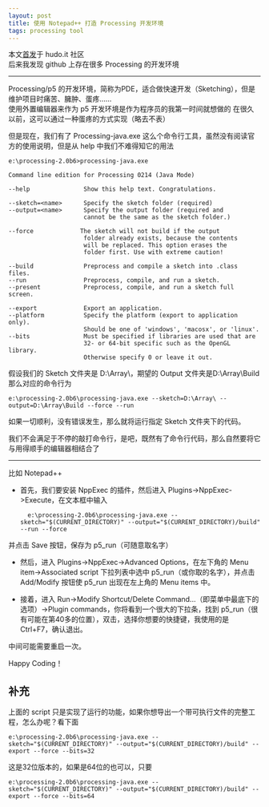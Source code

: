 ```yaml
---
layout: post
title: 使用 Notepad++ 打造 Processing 开发环境
tags: processing tool
---
```


本文[首发](http://www.hudo.it/index.php/topic,520.0.html)于 hudo.it 社区   
后来我发现 github 上存在很多 Processing 的开发环境

------------------

Processing/p5 的开发环境，简称为PDE，适合做快速开发（Sketching），但是维护项目时痛苦、臃肿、蛋疼……   
使用外置编辑器来作为 p5 开发环境是作为程序员的我第一时间就想做的
在很久以前，这可以通过一种蛋疼的方式实现（略去不表）   




但是现在，我们有了 Processing-java.exe 这么个命令行工具，虽然没有阅读官方的使用说明，但是从 help 中我们不难得知它的用法   
	
	e:\processing-2.0b6>processing-java.exe
	
	Command line edition for Processing 0214 (Java Mode)
	
	--help               Show this help text. Congratulations.
	
	--sketch=<name>      Specify the sketch folder (required)
	--output=<name>      Specify the output folder (required and
	                     cannot be the same as the sketch folder.)
	
	--force             The sketch will not build if the output
	                     folder already exists, because the contents
	                     will be replaced. This option erases the
	                     folder first. Use with extreme caution!
	
	--build              Preprocess and compile a sketch into .class files.
	--run                Preprocess, compile, and run a sketch.
	--present            Preprocess, compile, and run a sketch full screen.
	
	--export             Export an application.
	--platform           Specify the platform (export to application only).
	                     Should be one of 'windows', 'macosx', or 'linux'.
	--bits               Must be specified if libraries are used that are
	                     32- or 64-bit specific such as the OpenGL library.
	                     Otherwise specify 0 or leave it out.

假设我们的 Sketch 文件夹是 D:\Array\，期望的 Output 文件夹是D:\Array\Build   
那么对应的命令行为

	e:\processing-2.0b6\processing-java.exe --sketch=D:\Array\ --output=D:\Array\Build --force --run
如果一切顺利，没有错误发生，那么就将运行指定 Sketch 文件夹下的代码。

我们不会满足于不停的敲打命令行，是吧，既然有了命令行代码，那么自然要将它与用得顺手的编辑器相结合了

-----

比如 Notepad++   

- 首先，我们要安装 NppExec 的插件，然后进入 Plugins->NppExec->Execute，在文本框中输入 
	
		e:\processing-2.0b6\processing-java.exe -- sketch="$(CURRENT_DIRECTORY)" --output="$(CURRENT_DIRECTORY)/build" --run --force
并点击 Save 按钮，保存为 p5_run（可随意取名字）

- 然后，进入 Plugins->NppExec->Advanced Options，在左下角的 Menu item->Associated script 下拉列表中选中 p5_run（或你取的名字），并点击 Add/Modify 按钮使 p5_run 出现在左上角的 Menu items 中。 

- 接着，进入 Run->Modify Shortcut/Delete Command...（即菜单中最底下的选项）->Plugin commands，你将看到一个很大的下拉条，找到 p5_run（很有可能在第40多的位置），双击，选择你想要的快捷键，我使用的是 Ctrl+F7，确认退出。

中间可能需要重启一次。

Happy Coding！

补充
---
上面的 script 只是实现了运行的功能，如果你想导出一个带可执行文件的完整工程，怎么办呢？看下面

	e:\processing-2.0b6\processing-java.exe --sketch="$(CURRENT_DIRECTORY)" --output="$(CURRENT_DIRECTORY)/build" --export --force --bits=32
这是32位版本的，如果是64位的也可以，只要

	e:\processing-2.0b6\processing-java.exe --sketch="$(CURRENT_DIRECTORY)" --output="$(CURRENT_DIRECTORY)/build" --export --force --bits=64


